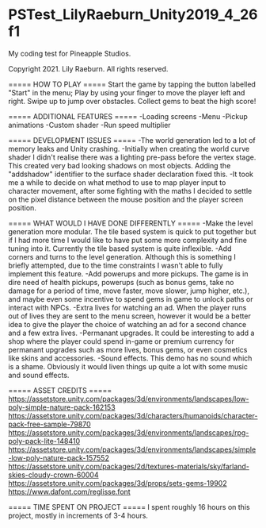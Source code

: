 # PSTest_LilyRaeburn_Unity2019_4_26f1
 My coding test for Pineapple Studios.
 
 Copyright 2021. Lily Raeburn. All rights reserved.

 ===== HOW TO PLAY =====
 Start the game by tapping the button labelled "Start" in the menu;
 Play by using your finger to move the player left and right.
 Swipe up to jump over obstacles.
 Collect gems to beat the high score!

 ===== ADDITIONAL FEATURES =====
 -Loading screens
 -Menu
 -Pickup animations
 -Custom shader
 -Run speed multiplier
 
  ===== DEVELOPMENT ISSUES =====
  -The world generation led to a lot of memory leaks and Unity crashing.
  -Initially when creating the world curve shader I didn't realise there was a lighting pre-pass before the vertex stage. This created very bad looking shadows on most objects. Adding the "addshadow" identifier to the surface shader declaration fixed this.
  -It took me a while to decide on what method to use to map player input to character movement, after some fighting with the maths I decided to settle on the pixel distance between the mouse position and the player screen position.
  
  ===== WHAT WOULD I HAVE DONE DIFFERENTLY =====
  -Make the level generation more modular. The tile based system is quick to put together but if I had more time I would like to have put some more complexity and fine tuning into it. Currently the tile based system is quite inflexible.
  -Add corners and turns to the level generation. Although this is something I briefly attempted, due to the time constraints I wasn't able to fully implement this feature.
  -Add powerups and more pickups. The game is in dire need of health pickups, powerups (such as bonus gems, take no damage for a period of time, move faster, move slower, jump higher, etc.), and maybe even some incentive to spend gems in game to unlock paths or interact with NPCs.
  -Extra lives for watching an ad. When the player runs out of lives they are sent to the menu screen, however it would be a better idea to give the player the choice of watching an ad for a second chance and a few extra lives.
  -Permanant upgrades. It could be interesting to add a shop where the player could spend in-game or premium currency for permanant upgrades such as more lives, bonus gems, or even cosmetics like skins and accessories.
  -Sound effects. This demo has no sound which is a shame. Obviously it would liven things up quite a lot with some music and sound effects.
  
  ===== ASSET CREDITS =====
  https://assetstore.unity.com/packages/3d/environments/landscapes/low-poly-simple-nature-pack-162153
  https://assetstore.unity.com/packages/3d/characters/humanoids/character-pack-free-sample-79870
  https://assetstore.unity.com/packages/3d/environments/landscapes/rpg-poly-pack-lite-148410
  https://assetstore.unity.com/packages/3d/environments/landscapes/simple-low-poly-nature-pack-157552
  https://assetstore.unity.com/packages/2d/textures-materials/sky/farland-skies-cloudy-crown-60004
  https://assetstore.unity.com/packages/3d/props/sets-gems-19902
  https://www.dafont.com/reglisse.font
  
  ===== TIME SPENT ON PROJECT =====
  I spent roughly 16 hours on this project, mostly in increments of 3-4 hours.